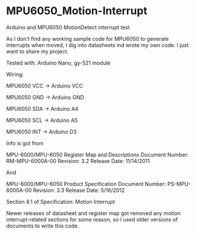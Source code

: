 # MPU6050_Motion-Interrupt

Arduino and MPU6050 MotionDetect interrupt test

As I don't find any working sample code for MPU6050 to generate interrupts when moved, I dig into datasheets ind wrote my own code. I just want to share my project.
  
Tested with: Arduino Nano, gy-521 module

Wiring:

MPU6050 VCC       -> Arduino VCC

MPU6050 GND       -> Arduino GND

MPU6050 SDA       -> Arduino A4

MPU6050 SCL       -> Arduino A5

MPU6050 INT       -> Arduino D3
 
 
 Info is got from 
 
 MPU-6000/MPU-6050 Register Map and Descriptions
 Document Number: RM-MPU-6000A-00
 Revision: 3.2
 Release Date: 11/14/2011
 
 And
 
 MPU-6000/MPU-6050 Product Specification
 Document Number: PS-MPU-6000A-00
 Revision: 3.3
 Release Date: 5/16/2012
 
 Section 8.1 of Specification: Motion Interrupt
 
 Newer releases of datasheet and register map got removed 
 any motion interrupt-related sections for some reason,
 so I used older versions of documents to write this code.
